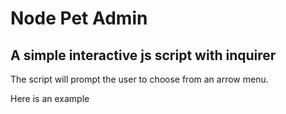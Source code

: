 # Node Pet Admin

## A simple interactive js script with inquirer 

The script will prompt the user to choose from an arrow menu.

Here is an example

